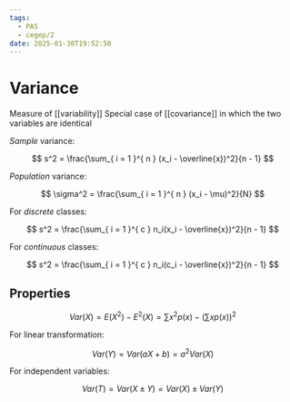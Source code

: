 ```yaml
---
tags:
  - PAS
  - cegep/2
date: 2025-01-30T19:52:50
---
```


# Variance

Measure of [[variability]]
Special case of [[covariance]] in which the two variables are identical

*Sample* variance:

$$
s^2 = \frac{\sum_{ i = 1 }^{ n } (x_i - \overline{x})^2}{n - 1}
$$

*Population* variance:

$$
\sigma^2 = \frac{\sum_{ i = 1 }^{ n } (x_i - \mu)^2}{N}
$$

For *discrete* classes:

$$
s^2 = \frac{\sum_{ i = 1 }^{ c } n_i(x_i - \overline{x})^2}{n - 1}
$$

For *continuous* classes:

$$
s^2 = \frac{\sum_{ i = 1 }^{ c } n_i(c_i - \overline{x})^2}{n - 1}
$$

## Properties

$$
Var(X) = E(X^2) - E^2(X) = \sum x^2p(x) - \left( \sum xp(x) \right)^2
$$

For linear transformation:

$$
Var(Y) = Var(aX + b) = a^2Var(X)
$$

For independent variables:

$$
Var(T) = Var(X \pm Y) = Var(X) \pm Var(Y)
$$